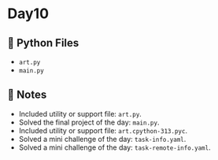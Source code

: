 # Day10

## 📄 Python Files
- `art.py`
- `main.py`

## 📝 Notes
- Included utility or support file: `art.py`.
- Solved the final project of the day: `main.py`.
- Included utility or support file: `art.cpython-313.pyc`.
- Solved a mini challenge of the day: `task-info.yaml`.
- Solved a mini challenge of the day: `task-remote-info.yaml`.